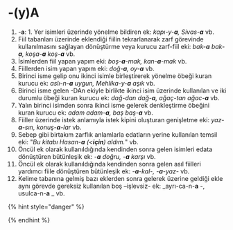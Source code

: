 # -(y)A

1. \-**a**: 1. Yer isimleri üzerinde yönelme bildiren ek: _kapı-y-**a**, Sivas-**a**_ vb.
2. Fiil tabanları üzerinde eklendiği fiilin tekrarlanarak zarf görevinde kullanılmasını sağlayan dönüştürme veya kurucu zarf-fiil eki: _bak-**a** bak-**a**, koşa-**a** koş-**a**_ vb.
3. İsimlerden fiil yapan yapım eki: _boş-**a**-mak, kan-**a**-mak_ vb.&#x20;
4. Fiillerden isim yapan yapım eki: _doğ-**a**, oy-**a**_ vb.&#x20;
5. Birinci isme gelip onu ikinci isimle birleştirerek yönelme öbeği kuran kurucu ek: _aslı-n-**a** uygun, Mehlika-y-**a** aşık_ vb.&#x20;
6. Birinci isme gelen -DAn ekiyle birlikte ikinci isim üzerinde kullanılan ve iki durumlu öbeği kuran kurucu ek: _dağ-dan dağ-**a**, ağaç-tan ağac-**a**_ vb.&#x20;
7. Yalın birinci isimden sonra ikinci isme gelerek denkleştirme öbeğini kuran kurucu ek: _adam adam-**a**, baş baş-**a**_ vb.&#x20;
8. Fiiller üzerinde istek anlamıyla istek kipini oluşturan genişletme eki: _yaz-**a**-sın, konuş-**a**-lar_ vb.&#x20;
9. Sebep gibi birtakım zarflık anlamlarla edatların yerine kullanılan temsil eki: "_Bu kitabı Hasan-**a** (<**için**) aldım._" vb.&#x20;
10. Öncül ek olarak kullanıldığında kendinden sonra gelen isimleri edata dönüştüren bütünleşik ek: _-**a** doğru, -**a** karşı_ vb.&#x20;
11. Öncül ek olarak kullanıldığında kendinden sonra gelen asıl fiilleri yardımcı fiile dönüştüren bütünleşik ek: _-**a**-kal-, -**a**-yaz-_ vb.&#x20;
12. Kelime tabanına gelmiş bazı eklerden sonra gelerek üzerine geldiği ekle aynı görevde gereksiz kullanılan boş –işlevsiz- ek: _ayrı-ca-n-**a** -, usulca-n-**a** _ vb.

{% hint style="danger" %}

{% endhint %}
